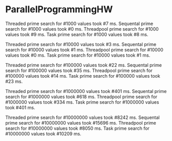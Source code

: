 # ParallelProgrammingHW

Threaded prime search for #1000 values took #7 ms.
Sequental prime search for #1000 values took #0 ms.
Threadpool prime search for #1000 values took #9 ms.
Task prime search for #1000 values took #8 ms.

Threaded prime search for #10000 values took #3 ms.
Sequental prime search for #10000 values took #1 ms.
Threadpool prime search for #10000 values took #0 ms.
Task prime search for #10000 values took #1 ms.

Threaded prime search for #100000 values took #22 ms.
Sequental prime search for #100000 values took #35 ms.
Threadpool prime search for #100000 values took #14 ms.
Task prime search for #100000 values took #23 ms.

Threaded prime search for #1000000 values took #401 ms.
Sequental prime search for #1000000 values took #618 ms.
Threadpool prime search for #1000000 values took #334 ms.
Task prime search for #1000000 values took #401 ms.

Threaded prime search for #10000000 values took #8242 ms.
Sequental prime search for #10000000 values took #15696 ms.
Threadpool prime search for #10000000 values took #8050 ms.
Task prime search for #10000000 values took #10209 ms.
